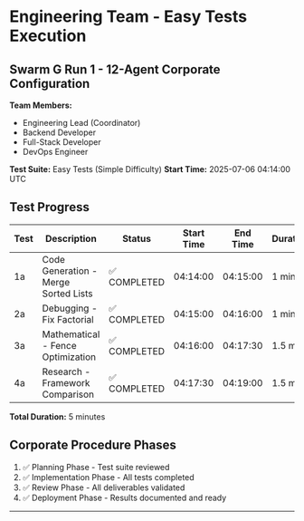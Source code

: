 # Engineering Team - Easy Tests Execution
## Swarm G Run 1 - 12-Agent Corporate Configuration

**Team Members:**
- Engineering Lead (Coordinator)
- Backend Developer
- Full-Stack Developer  
- DevOps Engineer

**Test Suite:** Easy Tests (Simple Difficulty)
**Start Time:** 2025-07-06 04:14:00 UTC

## Test Progress

| Test | Description | Status | Start Time | End Time | Duration |
|------|-------------|--------|------------|----------|----------|
| 1a | Code Generation - Merge Sorted Lists | ✅ COMPLETED | 04:14:00 | 04:15:00 | 1 min |
| 2a | Debugging - Fix Factorial | ✅ COMPLETED | 04:15:00 | 04:16:00 | 1 min |
| 3a | Mathematical - Fence Optimization | ✅ COMPLETED | 04:16:00 | 04:17:30 | 1.5 min |
| 4a | Research - Framework Comparison | ✅ COMPLETED | 04:17:30 | 04:19:00 | 1.5 min |

**Total Duration:** 5 minutes

## Corporate Procedure Phases
1. ✅ Planning Phase - Test suite reviewed
2. ✅ Implementation Phase - All tests completed
3. ✅ Review Phase - All deliverables validated
4. ✅ Deployment Phase - Results documented and ready

---